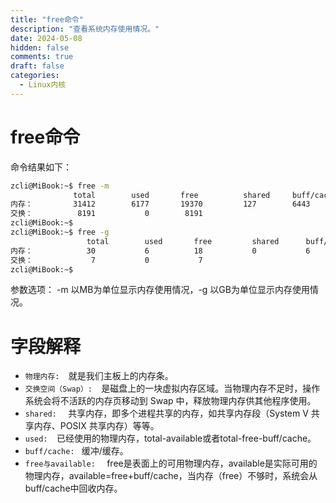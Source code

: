 ```yaml
---
title: "free命令"  
description: "查看系统内存使用情况。"
date: 2024-05-08
hidden: false
comments: true
draft: false
categories:
  - Linux内核
---
```


# free命令
命令结果如下：   
```bash
zcli@MiBook:~$ free -m
              total        used       free          shared     buff/cache   available
内存：         31412        6177       19370         127        6443         25234      # 物理内存
交换：          8191           0        8191                                            # 交换空间
zcli@MiBook:~$ 
zcli@MiBook:~$ free -g
                 total        used       free         shared      buff/cache   available
内存：            30           6          18           0           6            24
交换：             7           0           7
zcli@MiBook:~$ 
```
参数选项：  -m 以MB为单位显示内存使用情况，-g 以GB为单位显示内存使用情况。   

# 字段解释
- `物理内存:  `就是我们主板上的内存条。  
- `交换空间（Swap）:  `是磁盘上的一块虚拟内存区域。当物理内存不足时，操作系统会将不活跃的内存页移动到 Swap 中，释放物理内存供其他程序使用。  
- `shared:  `  共享内存，即多个进程共享的内存，如共享内存段（System V 共享内存、POSIX 共享内存）等等。  
- `used:  `已经使用的物理内存，total-available或者total-free-buff/cache。   
- `buff/cache: `  缓冲/缓存。  
- `free与available:  ` free是表面上的可用物理内存，available是实际可用的物理内存，available=free+buff/cache，当内存（free）不够时，系统会从buff/cache中回收内存。  
